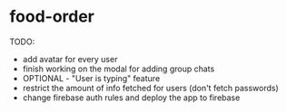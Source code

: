 # food-order

TODO:

- add avatar for every user
- finish working on the modal for adding group chats
- OPTIONAL - "User is typing" feature
- restrict the amount of info fetched for users (don't fetch passwords)
- change firebase auth rules and deploy the app to firebase
